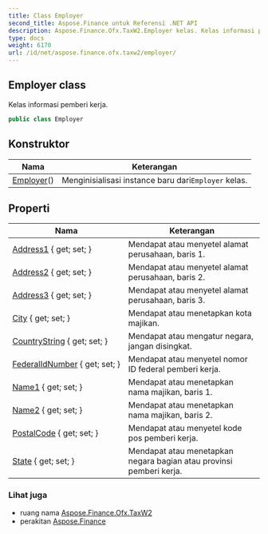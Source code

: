 ```yaml
---
title: Class Employer
second_title: Aspose.Finance untuk Referensi .NET API
description: Aspose.Finance.Ofx.TaxW2.Employer kelas. Kelas informasi pemberi kerja.
type: docs
weight: 6170
url: /id/net/aspose.finance.ofx.taxw2/employer/
---
```

## Employer class

Kelas informasi pemberi kerja.

```csharp
public class Employer
```

## Konstruktor

| Nama | Keterangan |
| --- | --- |
| [Employer](employer/)() | Menginisialisasi instance baru dari`Employer` kelas. |

## Properti

| Nama | Keterangan |
| --- | --- |
| [Address1](../../aspose.finance.ofx.taxw2/employer/address1/) { get; set; } | Mendapat atau menyetel alamat perusahaan, baris 1. |
| [Address2](../../aspose.finance.ofx.taxw2/employer/address2/) { get; set; } | Mendapat atau menyetel alamat perusahaan, baris 2. |
| [Address3](../../aspose.finance.ofx.taxw2/employer/address3/) { get; set; } | Mendapat atau menyetel alamat perusahaan, baris 3. |
| [City](../../aspose.finance.ofx.taxw2/employer/city/) { get; set; } | Mendapat atau menetapkan kota majikan. |
| [CountryString](../../aspose.finance.ofx.taxw2/employer/countrystring/) { get; set; } | Mendapat atau mengatur negara, jangan disingkat. |
| [FederalIdNumber](../../aspose.finance.ofx.taxw2/employer/federalidnumber/) { get; set; } | Mendapat atau menyetel nomor ID federal pemberi kerja. |
| [Name1](../../aspose.finance.ofx.taxw2/employer/name1/) { get; set; } | Mendapat atau menetapkan nama majikan, baris 1. |
| [Name2](../../aspose.finance.ofx.taxw2/employer/name2/) { get; set; } | Mendapat atau menetapkan nama majikan, baris 2. |
| [PostalCode](../../aspose.finance.ofx.taxw2/employer/postalcode/) { get; set; } | Mendapat atau menyetel kode pos pemberi kerja. |
| [State](../../aspose.finance.ofx.taxw2/employer/state/) { get; set; } | Mendapat atau menetapkan negara bagian atau provinsi pemberi kerja. |

### Lihat juga

* ruang nama [Aspose.Finance.Ofx.TaxW2](../../aspose.finance.ofx.taxw2/)
* perakitan [Aspose.Finance](../../)


